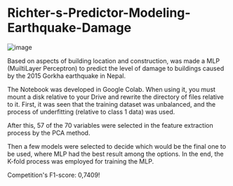 # Richter-s-Predictor-Modeling-Earthquake-Damage

![image](https://user-images.githubusercontent.com/48840280/112375021-86054080-8cc1-11eb-8859-1f412950bc1b.png)


Based on aspects of building location and construction, was made a MLP (MuiltiLayer Perceptron) to predict the level of damage to buildings caused by the 2015 Gorkha earthquake in Nepal.

The Notebook was developed in Google Colab. When using it, you must mount a disk relative to your Drive and rewrite the directory of files relative to it.
First, it was seen that the training dataset was unbalanced, and the process of underfitting (relative to class 1 data) was used.

After this, 57 of the 70 variables were selected in the feature extraction process by the PCA method.

Then a few models were selected to decide which would be the final one to be used, where MLP had the best result among the options.
 In the end, the K-fold process was employed for training the MLP.
 
 
Competition's F1-score: 0,7409!
